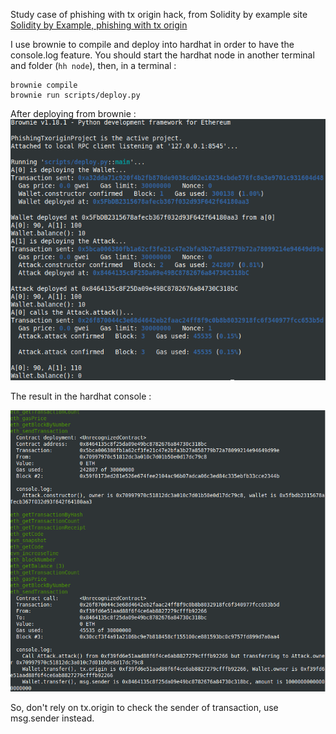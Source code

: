 Study case of phishing with tx origin hack, from Solidity by example site [Solidity by Example, phishing with tx origin](https://solidity-by-example.org/hacks/phishing-with-tx-origin/)

I use brownie to compile and deploy into hardhat in order to have the console.log feature.
You should start the hardhat node in another terminal and folder (`hh node`), then, in a terminal :

```
brownie compile
brownie run scripts/deploy.py
```

After deploying from brownie :
![Deployment from brownie](phishing_txorigin_deploy.png)

The result in the hardhat console :

![Hardhat console ](phishing_txorigin_console.png)

So, don't rely on tx.origin to check the sender of transaction, use msg.sender instead.
